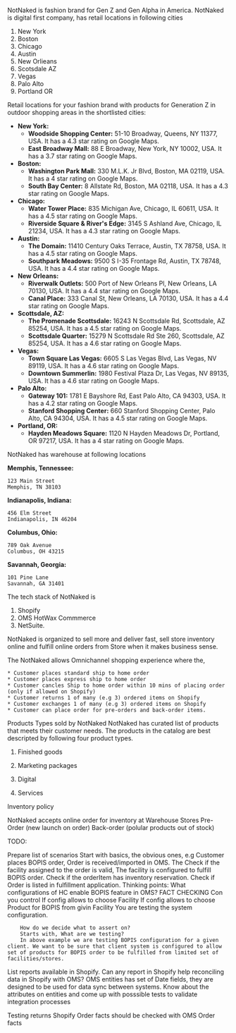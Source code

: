 NotNaked is fashion brand for Gen Z and Gen Alpha in America. NotNaked is digital first company, has retail locations in following cities 

1) New York 
2) Boston
3) Chicago
4) Austin
5) New Orlieans 
6) Scotsdale AZ
7) Vegas 
8) Palo Alto
9) Portland OR


Retail locations for your fashion brand with products for Generation Z in outdoor shopping areas in the shortlisted cities:

* **New York:**
    * **Woodside Shopping Center:** 51-10 Broadway, Queens, NY 11377, USA. It has a 4.3 star rating on Google Maps.
    * **East Broadway Mall:** 88 E Broadway, New York, NY 10002, USA. It has a 3.7 star rating on Google Maps.
* **Boston:**
    * **Washington Park Mall:** 330 M.L.K. Jr Blvd, Boston, MA 02119, USA. It has a 4 star rating on Google Maps.
    * **South Bay Center:** 8 Allstate Rd, Boston, MA 02118, USA. It has a 4.3 star rating on Google Maps.
* **Chicago:**
    * **Water Tower Place:** 835 Michigan Ave, Chicago, IL 60611, USA. It has a 4.5 star rating on Google Maps.
    * **Riverside Square & River's Edge:** 3145 S Ashland Ave, Chicago, IL 21234, USA. It has a 4.3 star rating on Google Maps.
* **Austin:**
    * **The Domain:** 11410 Century Oaks Terrace, Austin, TX 78758, USA. It has a 4.5 star rating on Google Maps.
    * **Southpark Meadows:** 9500 S I-35 Frontage Rd, Austin, TX 78748, USA. It has a 4.4 star rating on Google Maps.
* **New Orleans:**
    * **Riverwalk Outlets:** 500 Port of New Orleans Pl, New Orleans, LA 70130, USA. It has a 4.4 star rating on Google Maps.
    * **Canal Place:** 333 Canal St, New Orleans, LA 70130, USA. It has a 4.4 star rating on Google Maps.
* **Scottsdale, AZ:**
    * **The Promenade Scottsdale:** 16243 N Scottsdale Rd, Scottsdale, AZ 85254, USA. It has a 4.5 star rating on Google Maps.
    * **Scottsdale Quarter:** 15279 N Scottsdale Rd Ste 260, Scottsdale, AZ 85254, USA. It has a 4.6 star rating on Google Maps.
* **Vegas:**
    * **Town Square Las Vegas:** 6605 S Las Vegas Blvd, Las Vegas, NV 89119, USA. It has a 4.6 star rating on Google Maps.
    * **Downtown Summerlin:** 1980 Festival Plaza Dr, Las Vegas, NV 89135, USA. It has a 4.6 star rating on Google Maps.
* **Palo Alto:**
    * **Gateway 101:** 1781 E Bayshore Rd, East Palo Alto, CA 94303, USA. It has a 4.2 star rating on Google Maps.
    * **Stanford Shopping Center:** 660 Stanford Shopping Center, Palo Alto, CA 94304, USA. It has a 4.5 star rating on Google Maps.
* **Portland, OR:**
    * **Hayden Meadows Square:** 1120 N Hayden Meadows Dr, Portland, OR 97217, USA. It has a 4 star rating on Google Maps.


NotNaked has warehouse at following locations 

**Memphis, Tennessee:**

```
123 Main Street
Memphis, TN 38103
```

**Indianapolis, Indiana:**

```
456 Elm Street
Indianapolis, IN 46204
```

**Columbus, Ohio:**

```
789 Oak Avenue
Columbus, OH 43215
```

**Savannah, Georgia:**

```
101 Pine Lane
Savannah, GA 31401
```


The tech stack of NotNaked is 
1) Shopify
2) OMS HotWax Commmerce
3) NetSuite. 

NotNaked is organized to sell more and deliver fast, sell store inventory online and fulfill online orders from Store when it makes business sense. 

The NotNaked allows Omnichannel shopping experience where the, 

    * Customer places standard ship to home order
    * Customer places express ship to home order
    * Customer cancles Ship to home order within 10 mins of placing order (only if allowed on Shopify)
    * Customer returns 1 of many (e.g 3) ordered items on Shopify
    * Customer exchanges 1 of many (e.g 3) ordered items on Shopify
    * Customer can place order for pre-orders and back-order items.


Products Types sold by NotNaked
NotNaked has curated list of products that meets their customer needs. The products in the catalog are best descripted by following four product types. 

1) Finished goods

2) Marketing packages 

3) Digital 

4) Services 

Inventory policy 

NotNaked accepts online order for inventory at 
Warehouse
Stores
Pre-Order (new launch on order) 
Back-order (polular products out of stock)




TODO:

Prepare list of scenarios 
    Start with basics, the obvious ones, e.g Customer places BOPIS order,
    Order is received/imported in OMS. 
        The Check if the facility assigned to the order is valid, The facility is configured to fulfill BOPIS order. Check if the orderItem has inventory reservation. Check if Order is listed in fulfillment application. 
        Thinking points: What configurations of HC enable BOPIS feature in OMS? FACT CHECKING
            Con you control 
                If config allows to choose Facility
                If config allows to choose Product for BOPIS from givin Facility
        You are testing the system configuration.
        
        How do we decide what to assert on?
        Starts with, What are we testing?
        In above example we are testing BOPIS configuration for a given client. We want to be sure that client system is configured to allow set of products for BOPIS order to be fulfilled from limited set of facilities/stores.


List reports available in Shopify.
Can any report in Shopify help reconciling data in Shopify with OMS?
OMS entities has set of Date fields, they are designed to be used for data sync between systems. Know about the attributes on entities and come up with posssible tests to validate integration processes

Testing returns
    Shopify Order facts should be checked with OMS Order facts




